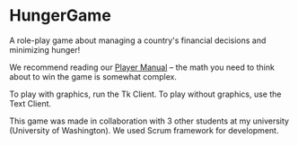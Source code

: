 # HungerGame
A role-play game about managing a country's financial decisions and minimizing hunger!

We recommend reading our [Player Manual](https://github.com/m7yash/HungerGame/blob/0385cd296509951b48202f8a7a053429e4c5db68/HUNGER-PlayerManual.pdf) – the math you need to think about to win the game is somewhat complex.

To play with graphics, run the Tk Client. To play without graphics, use the Text Client.

This game was made in collaboration with 3 other students at my university (University of Washington). We used Scrum framework for development.
